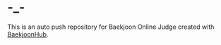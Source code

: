 # -_-
This is an auto push repository for Baekjoon Online Judge created with [BaekjoonHub](https://github.com/BaekjoonHub/BaekjoonHub).
